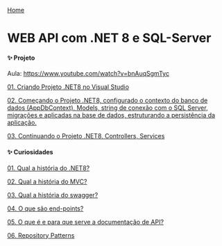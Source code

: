 <div> 
<p><a href="https://github.com/JosiTubaroski/Novo_Sircoi/blob/main/README.md">Home</a></p>
</div> 

# WEB API com .NET 8 e SQL-Server

#### ✨ Projeto

Aula: https://www.youtube.com/watch?v=bnAuqSgmTyc

<div> 
<p><a href="https://github.com/JosiTubaroski/Web_API_CriarProjeto/blob/main/README.md">01. Criando Projeto .NET8 no Visual Studio</a></p>
</div> 

<div> 
<p><a href="https://github.com/JosiTubaroski/App_DBContext">02. Começando o Projeto .NET8, configurado o contexto do banco de dados (AppDbContext), Models, string de conexão com o SQL Server, migrações e aplicadas na base de dados, estruturando a persistência da aplicação. </a></p>
</div> 

<div> 
<p><a href="https://github.com/JosiTubaroski/Controllers_Services/blob/main/README.md">03. Continuando o Projeto .NET8, Controllers, Services </a></p>
</div> 

#### ✨ Curiosidades

<div> 
<p><a href="https://github.com/JosiTubaroski/hist-ria_do_.NET8/blob/main/README.md">01. Qual a história do .NET8? </a></p>
</div> 

<div> 
<p><a href="https://github.com/JosiTubaroski/hist-ria_do_.NET8/blob/main/README.md">02. Qual a história do MVC? </a></p>
</div> 

<div> 
<p><a href="https://github.com/JosiTubaroski/Swagger">03. Qual a história do swagger? </a></p>
</div> 

<div> 
<p><a href="https://github.com/JosiTubaroski/End-points">04. O que são end-points? </a></p>
</div> 

<div> 
<p><a href="https://github.com/JosiTubaroski/Documento_API/blob/main/README.md">05. O que é e para que serve a documentação de API? </a></p>
</div> 

<div> 
<p><a href="https://github.com/JosiTubaroski/Repository_Patterns/blob/main/README.md">06. Repository Patterns </a></p>
</div> 


